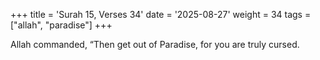 +++
title = 'Surah 15, Verses 34'
date = '2025-08-27'
weight = 34
tags = ["allah", "paradise"]
+++

Allah commanded, “Then get out of Paradise, for you are truly cursed.